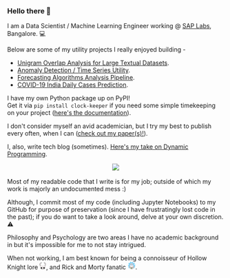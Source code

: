 ### Hello there 👋

I am a Data Scientist / Machine Learning Engineer working @ [SAP Labs](https://www.sap.com/india/about/labs-india.html), Bangalore. 💻  
  
Below are some of my utility projects I really enjoyed building -  

* [Unigram Overlap Analysis for Large Textual Datasets](https://github.com/rajdeep-biswas/overlap-analysis).
* [Anomaly Detection / Time Series Utility](https://github.com/rajdeep-biswas/Anomaly-Detection-Utility).
* [Forecasting Algorithms Analysis Pipeline](https://github.com/rajdeep-biswas/excel2plot-pipeline).
* [COVID-19 India Daily Cases Prediction](https://github.com/rajdeep-biswas/covid19-prediction).

I have my own Python package up on PyPI!  
Get it via `pip install clock-keeper` if you need some simple timekeeping on your project ([here's the documentation](https://pypi.org/project/clock-keeper/)).  

I don't consider myself an avid academician, but I try my best to publish every often, when I can ([check out my paper(s)!](https://scholar.google.com/citations?user=tYwP0JgAAAAJ&hl=en)).  

I, also, write tech blog (sometimes). [Here's my take on Dynamic Programming](https://medium.com/@rajdeepbiswas/hitchhikers-guide-to-dynamic-programming-96afbd4f1c8a).

<p align="center">
	<img width="40" src="https://github.githubassets.com/images/mona-loading-default.gif">
<p align="center">

Most of my readable code that I write is for my job; outside of which my work is majorly an undocumented mess :)  
  
Although, I commit most of my code (including Jupyter Notebooks) to my GitHub for purpose of preservation (since I have frustratingly lost code in the past); if you do want to take a look around, delve at your own discretion. ⚠️

Philosophy and Psychology are two areas I have no academic background in but it's impossible for me to not stay intrigued.  

When not working, I am best known for being a connoisseur of Hollow Knight lore <img src="hk.png" width="15" />, and Rick and Morty fanatic <img src="rick.png" width="18" />.
